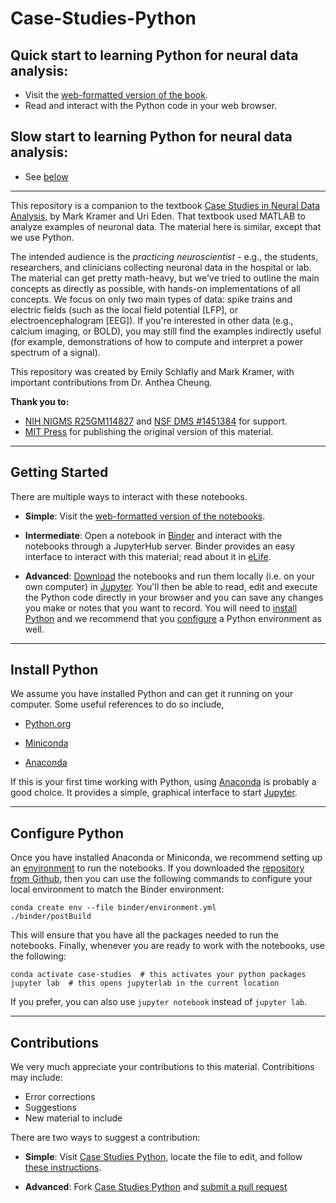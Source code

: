 # Case-Studies-Python

## Quick start to learning Python for neural data analysis:

- Visit the <a href="https://mark-kramer.github.io/Case-Studies-Python/intro.html" rel="external" target="_blank">web-formatted version of the book</a>.
- Read and interact with the Python code in your web browser.

## Slow start to learning Python for neural data analysis:

- See [below](#started)

----
This repository is a companion to the textbook <a href="https://mitpress.mit.edu/books/case-studies-neural-data-analysis" rel="external" target="_blank">Case Studies in Neural Data Analysis</a>, by Mark Kramer and Uri Eden. That textbook used MATLAB to analyze examples of neuronal data. The material here is  similar, except that we use Python.

The intended audience is the *practicing neuroscientist* - e.g., the students, researchers, and clinicians collecting neuronal data in the hospital or lab.  The material can get pretty math-heavy, but we've tried to outline the main concepts as directly as possible, with hands-on implementations of all concepts.  We focus on only two main types of data: spike trains and electric fields (such as the local field potential [LFP], or electroencephalogram [EEG]).  If you're interested in other data (e.g., calcium imaging, or BOLD), you may still find the examples indirectly useful (for example, demonstrations of how to compute and interpret a power spectrum of a signal).

This repository was created by Emily Schlafly and Mark Kramer, with important contributions from Dr. Anthea Cheung.

**Thank you to:**

- <a href="https://projectreporter.nih.gov/project_info_description.cfm?aid=9043612&icde=0" rel="external" target="_blank">NIH NIGMS R25GM114827</a> and <a href="https://www.nsf.gov/awardsearch/showAward?AWD_ID=1451384" rel="external" target="_blank">NSF DMS #1451384</a> for support.
- <a href="https://mitpress.mit.edu/books/case-studies-neural-data-analysis" rel="external" target="_blank">MIT Press</a> for publishing the original version of this material.

---
<a id="started"></a>
## Getting Started

There are multiple ways to interact with these notebooks.

- **Simple**: Visit the <a href="https://mark-kramer.github.io/Case-Studies-Python/intro.html" rel="external" target="_blank">web-formatted version of the notebooks</a>.

- **Intermediate**:  Open a notebook in <a href="https://mybinder.org/v2/gh/Mark-Kramer/Case-Studies-Python.git/binder?urlpath=lab">Binder</a> and interact with the notebooks through a JupyterHub server. Binder provides an easy interface to interact with this material; read about it in <a href="https://elifesciences.org/labs/a7d53a88/toward-publishing-reproducible-computation-with-binder" rel="external" target="_blank">eLife</a>.

- **Advanced**: <a href="https://github.com/Mark-Kramer/Case-Studies-Python/archive/binder.zip" rel="external" target="_blank">Download</a> the notebooks and run them locally (i.e. on your own computer) in <a href="https://jupyter.org/">Jupyter</a>. You'll then be able to read, edit and execute the Python code directly in your browser and you can save any changes you make or notes that you want to record. You will need to [install Python](#install-python) and we recommend that you [configure](#configure-python) a Python environment as well.

---
<a id="install-python"></a>
## Install Python

We assume you have installed Python and can get it running on your computer. Some useful references to do so include,

- <a href="https://www.python.org/" rel="external" target="_blank">Python.org</a>

- <a href="https://docs.conda.io/en/latest/miniconda.html" rel="external" target="_blank">Miniconda</a>

- <a href="https://www.anaconda.com/products/individual" rel="external" target="_blank">Anaconda</a>

If this is your first time working with Python, using <a href="https://www.anaconda.com/products/individual" rel="external" target="_blank">Anaconda</a> is probably a good choice. It provides a simple, graphical interface to start <a href="https://jupyter.org/" rel="external" target="_blank">Jupyter</a>.

--- 

<a id="configure-python"></a>
## Configure Python

Once you have installed Anaconda or Miniconda, we recommend setting up an <a href="https://docs.conda.io/projects/conda/en/latest/user-guide/concepts/environments.html" rel="external" target="_blank">environment</a> to run the notebooks. If you downloaded the <a href="https://github.com/Mark-Kramer/Case-Studies-Python/archive/student.zip" rel="external" target="_blank">repository from Github</a>, then you can use the following commands to configure your local environment to match the Binder environment:

```
conda create env --file binder/environment.yml
./binder/postBuild
```

This will ensure that you have all the packages needed to run the notebooks. Finally, whenever you are ready to work with the notebooks, use the following:

```
conda activate case-studies  # this activates your python packages
jupyter lab  # this opens jupyterlab in the current location
```

If you prefer, you can also use `jupyter notebook` instead of `jupyter lab`.

---

## Contributions
We very much appreciate your contributions to this material. Contribitions may include:
- Error corrections
- Suggestions
- New material to include

There are two ways to suggest a contribution:

- **Simple**: Visit <a href="https://github.com/Mark-Kramer/Case-Studies-Python/" rel="external" target="_blank">Case Studies Python</a>, locate the file to edit, and follow <a href="https://help.github.com/en/github/managing-files-in-a-repository/editing-files-in-another-users-repository" rel="external" target="_blank">these instructions</a>.

- **Advanced**: Fork <a href="https://github.com/Mark-Kramer/Case-Studies-Python/" rel="external" target="_blank">Case Studies Python</a> and <a href="https://jarv.is/notes/how-to-pull-request-fork-github/" rel="external" target="_blank">submit a pull request</a>


